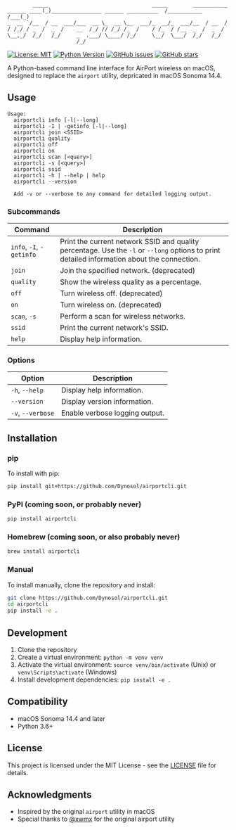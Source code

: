 ```
        _____                                 _____        ___________ 
______ ____(_)________________ ______ __________  /___________  /___(_)
_  __ `/__  / __  ___/___  __ \_  __ \__  ___/_  __/_  ___/__  / __  / 
/ /_/ / _  /  _  /    __  /_/ // /_/ /_  /    / /_  / /__  _  /  _  /  
\__,_/  /_/   /_/     _  .___/ \____/ /_/     \__/  \___/  /_/   /_/   
                      /_/
```

[![License: MIT](https://img.shields.io/badge/License-MIT-yellow.svg)](https://opensource.org/licenses/MIT)
[![Python Version](https://img.shields.io/badge/python-3.6%2B-blue)](https://www.python.org/downloads/)
[![GitHub issues](https://img.shields.io/github/issues/Dynosol/airport-cli)](https://github.com/Dynosol/airport-cli/issues)
[![GitHub stars](https://img.shields.io/github/stars/Dynosol/airport-cli)](https://github.com/Dynosol/airport-cli/stargazers)


A Python-based command line interface for AirPort wireless on macOS, designed to replace the `airport` utility, depricated in macOS Sonoma 14.4.

## Usage

```
Usage:
  airportcli info [-l|--long]
  airportcli -I | -getinfo [-l|--long]
  airportcli join <SSID>
  airportcli quality
  airportcli off
  airportcli on
  airportcli scan [<query>]
  airportcli -s [<query>]
  airportcli ssid
  airportcli -h | --help | help
  airportcli --version
  
  Add -v or --verbose to any command for detailed logging output.
```

### Subcommands

| Command | Description |
|---------|-------------|
| `info`, `-I`, `-getinfo` | Print the current network SSID and quality percentage. Use the `-l` or `--long` options to print detailed information about the connection. |
| `join` | Join the specified network. (deprecated) |
| `quality` | Show the wireless quality as a percentage. |
| `off` | Turn wireless off. (deprecated) |
| `on` | Turn wireless on. (deprecated) |
| `scan`, `-s` | Perform a scan for wireless networks. |
| `ssid` | Print the current network's SSID. |
| `help` | Display help information. |

### Options

| Option | Description |
|--------|-------------|
| `-h`, `--help` | Display help information. |
| `--version` | Display version information. |
| `-v`, `--verbose` | Enable verbose logging output. |

## Installation

### pip

To install with pip:

```bash
pip install git+https://github.com/Dynosol/airportcli.git
```

### PyPI (coming soon, or probably never)

```bash
pip install airportcli
```

### Homebrew (coming soon, or also probably never)

```bash
brew install airportcli
```

### Manual

To install manually, clone the repository and install:

```bash
git clone https://github.com/Dynosol/airportcli.git
cd airportcli
pip install -e .
```

## Development

1. Clone the repository
2. Create a virtual environment: `python -m venv venv`
3. Activate the virtual environment: `source venv/bin/activate` (Unix) or `venv\Scripts\activate` (Windows)
4. Install development dependencies: `pip install -e .`

## Compatibility

- macOS Sonoma 14.4 and later
- Python 3.6+

## License

This project is licensed under the MIT License - see the [LICENSE](LICENSE) file for details.

## Acknowledgments

- Inspired by the original `airport` utility in macOS
- Special thanks to [@xwmx](https://github.com/xwmx) for the original airport utility
